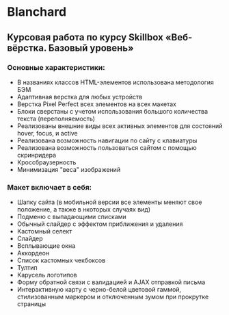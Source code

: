 # Blanchard
<h2>Курсовая работа по курсу Skillbox «Веб-вёрстка. Базовый уровень»</h1>

<h3>Основные характеристики:</h3>
<ul>
<li>В названиях классов HTML-элементов использована методология БЭМ</li>
<li>Адаптивная верстка для любых устройств</li>
<li>Верстка Pixel Perfect всех элементов на всех макетах</li>
<li>Блоки сверстаны с учетом использования большого количества текста (переполняемость)</li>
<li>Реализованы внешние виды всех активных элементов для состояний hover, focus, и active</li>
<li>Реализована возможность навигации по сайту с клавиатуры</li>
<li>Реализована возможность пользоваться сайтом с помощью скринридера</li>
<li>Кроссбраузерность</li>
<li>Минимизация "веса" изображений</li>
</ul>

<h3>Макет включает в себя:</h3>
<ul>
<li>Шапку сайта (в мобильной версии все элементы меняют свое положение, а также в нкоторых случаях вид)</li>
<li>Подменю с выпадающими списками</li>
<li>Обычный слайдер с эффектом приближения и удаления</li>
<li>Кастомный селект</li>
<li>Слайдер</li>
<li>Всплывающие окна</li>
<li>Аккордеон</li>
<li>Список кастомных чекбоксов</li>
<li>Тултип</li>
<li>Карусель логотипов</li>
<li>Форму обратной связи с валидацией и AJAX отправкой письма</li>
<li>Интерактивную карту с черно-белой цветовой гаммой, стилизованным маркером и отключенным зумом при прокрутке страницы</li>
</ul>
